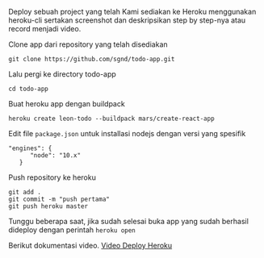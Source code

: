 Deploy sebuah project yang telah Kami sediakan ke Heroku menggunakan heroku-cli sertakan screenshot dan deskripsikan step by step-nya atau record menjadi video.

Clone app dari repository yang telah disediakan
```
git clone https://github.com/sgnd/todo-app.git
```
Lalu pergi ke directory todo-app
```
cd todo-app
```
Buat heroku app dengan buildpack
```
heroku create leon-todo --buildpack mars/create-react-app
```
Edit file <code>package.json</code> untuk installasi nodejs dengan versi yang spesifik
```
"engines": {
      "node": "10.x"
   }
```
Push repository ke heroku
```
git add .
git commit -m "push pertama"
git push heroku master
```
Tunggu beberapa saat, jika sudah selesai buka app yang sudah berhasil dideploy dengan perintah <code>heroku open</code>

Berikut dokumentasi video. <a href="https://github.com/ledleledle/dw-devops-2/raw/main/soal-07/07-video.mkv">Video Deploy Heroku</a>